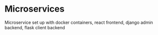 # Microservices

Microservice set up with docker containers, react frontend, django admin backend, flask client backend
